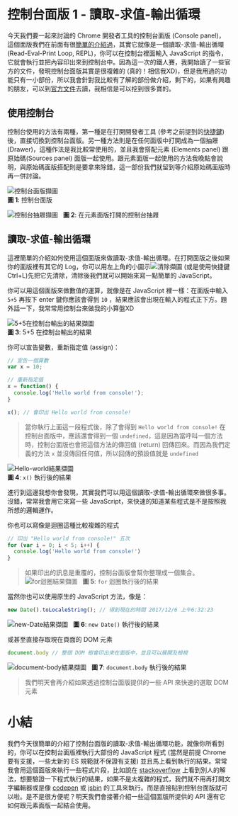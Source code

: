 # 控制台面版 1 - 讀取-求值-輸出循環
今天我們要一起來討論的 Chrome 開發者工具的控制台面版 (Console panel)，這個面版我們在前面有很[簡單的介紹過](https://github.com/konekoya/talks/blob/master/intro-to-chrome-devtools-triathlon/day-3.md#%E6%8E%A7%E5%88%B6%E5%8F%B0%E9%9D%A2%E7%89%88-console-panel)，其實它就像是一個讀取-求值-輸出循環 (Read-Eval-Print Loop, REPL)，你可以在控制台裡面輸入 JavaScript 的指令，它就會執行並把內容印出來到控制台中。因為這一次的鐵人賽，我開始讀了一些官方的文件，發現控制台面版其實是很複雜的 (真的！相信我XD)，但是我用過的功能只有一小部份，所以我會針對我比較有了解的部份做介紹，剩下的，如果有興趣的朋友，可以到[官方文件](https://developers.google.com/web/tools/chrome-devtools/console/)去讀，我相信是可以挖到很多寶的。

## 使用控制台
控制台使用的方法有兩種，第一種是在打開開發者工具 (參考之前提到的[快捷鍵](https://developers.google.com/web/tools/chrome-devtools/console/)) 後，直接切換到控制台面版。另一種方法則是在任何面版中打開成為一個抽屜 (Drawer)，這種作法是我比較常使用的，並且我會搭配元素 (Elements panel) 跟原始碼(Sources panel) 面版一起使用。跟元素面版一起使用的方法我晚點會說明，與原始碼面版搭配則是要拿來除錯，這一部份我們就留到等介紹原始碼面版時再一併討論。

![控制台面版擷圖](https://www.dropbox.com/s/wfx5956ie38mf4o/console.jpg?raw=1)  
**圖 1**: 控制台面版

![控制台抽屜擷圖](https://www.dropbox.com/s/f4vhav1kxeljp30/console-drawer.jpg?raw=1)  
**圖 2**: 在元素面版打開的控制台抽屜


## 讀取-求值-輸出循環
這裡簡單的介紹如何使用這個面版來做讀取-求值-輸出循環。在打開面版之後如果你的面版裡有其它的 Log，你可以用左上角的小圖示![清除擷圖](https://www.dropbox.com/s/gruwkjd7ct8m3p3/clear.jpg?raw=1) (或是使用快捷鍵Ctrl+L)先把它先清除，清除後我們就可以開始來寫一點簡單的 JavaScript。  

你可以用這個面版來做數值的運算，就像是在 JavaScript 裡一樣：在面版中輸入 `5+5` 再按下 enter 鍵你應該會得到 `10` ，結果應該會出現在輸入的程式正下方。題外話一下，我常常用控制台來做我的小算盤XD


![5+5在控制台輸出的結果擷圖](https://www.dropbox.com/s/hnwwayx5bk0plgk/5%2B5.jpg?raw=1)  
**圖 3**: 5+5 在控制台輸出的結果

你可以宣告變數，重新指定值 (assign)：
```js
// 宣告一個算數
var x = 10;

// 重新指定值
x = function() {
  console.log('Hello world from console!');
}

x(); // 會印出 Hello world from console!
```


> 當你執行上面這一段程式後，除了會得到 `Hello world from console!` 在控制台面版中，應該還會得到一個 `undefined`，這是因為當呼叫一個方法時，控制台面版也會把這個方法的傳回值 (return) 回傳回來。而因為我們定義的方法 `x` 並沒傳回任何值，所以回傳的預設值就是 `undefined`

![Hello-world結果擷圖](https://www.dropbox.com/s/dtuecpak37w20l7/hello-world.jpg?raw=1)  
**圖 4**: `x()` 執行後的結果

進行到這邊我想你會發現，其實我們可以用這個讀取-求值-輸出循環來做很多事。沒錯，常常我會用它來寫一些 JavaScript，來快速的知道某些程式是不是按照我所想的邏輯運作。

你也可以寫像是迴圈這種比較複雜的程式
```js
// 印出 "Hello world from console!" 五次
for (var i = 0; i < 5; i++) {
  console.log('Hello world from console!')
}
```

> 如果印出的訊息是重覆的，控制台面版會幫你整理成一個集合。
![for迴圈結果擷圖](https://www.dropbox.com/s/j6gncr2s1ts9eki/for.jpg?raw=1)  
**圖 5**: `for` 迴圈執行後的結果

當然你也可以使用原生的 JavaScript 方法，像是：
```js
new Date().toLocaleString(); // 得到現在的時間 2017/12/6 上午6:32:23
```
![new-Date結果擷圖](https://www.dropbox.com/s/x9hcgmu2k6isxfa/date.jpg?raw=1)  
**圖 6**: `new Date()` 執行後的結果

或甚至直接存取現在頁面的 DOM 元素

```js
document.body // 整個 DOM 樹會印出來在面版中，並且可以展開及檢視
```
![document-body結果擷圖](https://www.dropbox.com/s/8d6frx5kgli7sbx/dom.jpg?raw=1)  
**圖 7**: `document.body` 執行後的結果

> 我們明天會再介紹如果透過控制台面版提供的一些 API 來快速的選取 DOM 元素

# 小結
我們今天很簡單的介紹了控制台面版的讀取-求值-輸出循環功能，就像你所看到的，你可以在控制台面版裡執行大部份的 JavaScript 程式 (當然是前提 Chrome 要有支援，一些太新的 ES 規範就不保證有支援) 並且馬上看到執行的結果。常常我會用這個面版來執行一些程式片段，比如說在 [stackoverflow](https://stackoverflow.com/) 上看到別人的解法，想要驗證一下程式執行的結果，如果不是太複雜的程式，我們就不用再打開文字編輯器或是像 [codepen](https://codepen.io/) 或 [jsbin](https://jsbin.com/) 的工具來執行。而是直接貼到控制台面版就可以啦。是不是很方便呢？明天我們會接著介紹一些這個面版所提供的 API 還有它如何跟元素面版一起結合使用。



